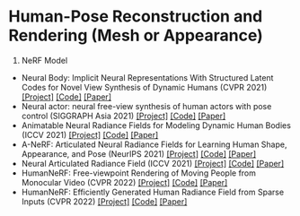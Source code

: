 # Human-Pose Reconstruction and Rendering (Mesh or Appearance)

1. NeRF Model
- Neural Body: Implicit Neural Representations With Structured Latent Codes for Novel View Synthesis of Dynamic Humans (CVPR 2021) [[Project]](https://zju3dv.github.io/neuralbody/) [[Code]](https://github.com/zju3dv/neuralbody) [[Paper]](https://openaccess.thecvf.com/content/CVPR2021/papers/Peng_Neural_Body_Implicit_Neural_Representations_With_Structured_Latent_Codes_for_CVPR_2021_paper.pdf)
- Neural actor: neural free-view synthesis of human actors with pose control (SIGGRAPH Asia 2021) [[Project]](https://vcai.mpi-inf.mpg.de/projects/NeuralActor) [[Code]](https://github.com/lingjie0206/Neural_Actor_Main_Code) [[Paper]](https://arxiv.org/abs/2106.02019)
- Animatable Neural Radiance Fields for Modeling Dynamic Human Bodies (ICCV 2021) [[Project]](https://zju3dv.github.io/animatable_nerf) [[Code]](https://github.com/zju3dv/animatable_nerf) [[Paper]](https://openaccess.thecvf.com/content/ICCV2021/papers/Noguchi_Neural_Articulated_Radiance_Field_ICCV_2021_paper.pdf)
- A-NeRF: Articulated Neural Radiance Fields for Learning Human Shape, Appearance, and Pose (NeurIPS 2021) [[Project]](https://lemonatsu.github.io/anerf/) [[Code]](https://github.com/LemonATsu/A-NeRF) [[Paper]](https://arxiv.org/abs/2102.06199)
- Neural Articulated Radiance Field (ICCV 2021) [[Project]](https://github.com/nogu-atsu/NARF) [[Code]](https://github.com/nogu-atsu/NARF) [[Paper]](https://arxiv.org/abs/2104.03110)
- HumanNeRF: Free-viewpoint Rendering of Moving People from Monocular Video (CVPR 2022) [[Project]](https://grail.cs.washington.edu/projects/humannerf/) [[Code]](https://github.com/chungyiweng/humannerf) [[Paper]](https://arxiv.org/abs/2201.04127)
- HumanNeRF: Efficiently Generated Human Radiance Field from Sparse Inputs
(CVPR 2022) [[Project]](https://zhaofuq.github.io/humannerf/) [[Code]](https://github.com/zhaofuq/HumanNeRF) [[Paper]](https://github.com/zhaofuq/HumanNeRF)